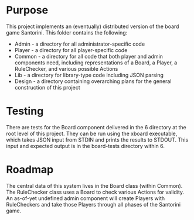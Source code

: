 # Purpose

This project implements an (eventually) distributed version of the board game
Santorini. This folder contains the following:

* Admin - a directory for all administrator-specific code
* Player - a directory for all player-specific code
* Common - a directory for all code that both player and admin components need,
including representations of a Board, a Player, a RuleChecker, and various
possible Actions
* Lib - a directory for library-type code including JSON parsing
* Design - a directory containing overarching plans for the general construction
 of this project

# Testing

There are tests for the Board component delivered in the 6 directory at the
root level of this project. They can be run using the xboard executable, which
takes JSON input from STDIN and prints the results to STDOUT. This input and
expected output is in the board-tests directory within 6.

# Roadmap

The central data of this system lives in the Board class (within Common).
The RuleChecker class uses a Board to check various Actions for validity. An
as-of-yet undefined admin component will create Players with RuleCheckers and
take those Players through all phases of the Santorini game. 
